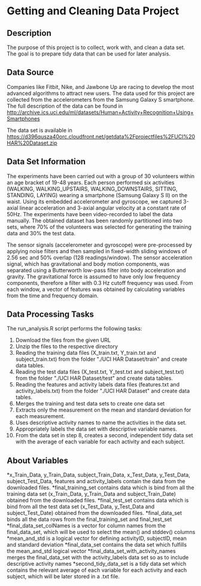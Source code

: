 # Getting and Cleaning Data Project #

## Description ##
The purpose of this project is to collect, work with, and clean a data set. The goal is to prepare tidy data that can be used for later analysis.


## Data Source ##
Companies like Fitbit, Nike, and Jawbone Up are racing to develop the most advanced algorithms to attract new users. The data used for this project are collected from the accelerometers from the Samsung Galaxy S smartphone. The full description of the data can be found in http://archive.ics.uci.edu/ml/datasets/Human+Activity+Recognition+Using+Smartphones

The data set is available in https://d396qusza40orc.cloudfront.net/getdata%2Fprojectfiles%2FUCI%20HAR%20Dataset.zip


## Data Set Information ##
The experiments have been carried out with a group of 30 volunteers within an age bracket of 19-48 years. Each person performed six activities (WALKING, WALKING_UPSTAIRS, WALKING_DOWNSTAIRS, SITTING, STANDING, LAYING) wearing a smartphone (Samsung Galaxy S II) on the waist. Using its embedded accelerometer and gyroscope, we captured 3-axial linear acceleration and 3-axial angular velocity at a constant rate of 50Hz. The experiments have been video-recorded to label the data manually. The obtained dataset has been randomly partitioned into two sets, where 70% of the volunteers was selected for generating the training data and 30% the test data. 

The sensor signals (accelerometer and gyroscope) were pre-processed by applying noise filters and then sampled in fixed-width sliding windows of 2.56 sec and 50% overlap (128 readings/window). The sensor acceleration signal, which has gravitational and body motion components, was separated using a Butterworth low-pass filter into body acceleration and gravity. The gravitational force is assumed to have only low frequency components, therefore a filter with 0.3 Hz cutoff frequency was used. From each window, a vector of features was obtained by calculating variables from the time and frequency domain.


## Data Processing Tasks ##
The run_analysis.R script performs the following tasks:
1. Download the files from the given URL
2. Unzip the files to the respective directory
3. Reading the training data files (X_train.txt, Y_train.txt and subject_train.txt) from the folder "./UCI HAR Dataset/train" and create data tables.
3. Reading the test data files (X_test.txt, Y_test.txt and subject_test.txt) from the folder "./UCI HAR Dataset/test" and create data tables.
4. Reading the features and activity labels data files (features.txt and activity_labels.txt) from the folder "./UCI HAR Dataset" and create data tables.
5. Merges the training and test data sets to create one data set
6. Extracts only the measurement on the mean and standard deviation for each measurement.
7. Uses descriptive activity names to name the activities in the data set.
8. Appropriately labels the data set with descriptive variable names.
9. From the data set in step 8, creates a second, independent tidy data set with the average of each variable for each activity and each subject.


## About Variables ##
*x_Train_Data, y_Train_Data, subject_Train_Data, x_Test_Data, y_Test_Data, subject_Test_Data, features and activity_labels contain the data from the downloaded files.
*final_training_set contains data which is bind from all the training data set (x_Train_Data, y_Train_Data and subject_Train_Date) obtained from the downloaded files.
*final_test_set contains data which is bind from all the test data set (x_Test_Data, y_Test_Data and subject_Test_Date) obtained from the downloaded files.
*final_data_set binds all the data rows from the final_training_set and final_test_set
*final_data_set_colNames is a vector for column names from the final_data_set, which will be used to select the mean() and stddev() columns
*mean_and_std is a logical vector for defining activityID, subjectID, mean and standard deviation
*final_data_set contains the data set which fulfills the mean_and_std logical vector
*final_data_set_with_activity_names merges the final_data_set with the activity_labels data set so as to include descriptive activity names
*second_tidy_data_set is a tidy data set which contains the relevant average of each variable for each activity and each subject, which will be later stored in a .txt file.  
